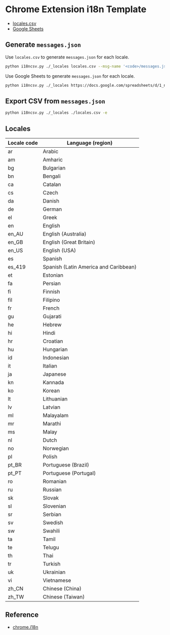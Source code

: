 # Chrome Extension i18n Template

-   [locales.csv](./locales.csv)
-   [Google Sheets](https://docs.google.com/spreadsheets/d/1_nZ0P447OvpOiivrxmxSeHj3kUZtNzyUImXg5RB5v9U/)

## Generate `messages.json`

Use `locales.csv` to generate `messages.json` for each locale.

```bash
python i18ncsv.py ./_locales locales.csv --msg-name '<code>/messages.json'
```

Use Google Sheets to generate `messages.json` for each locale.

```bash
python i18ncsv.py ./_locales https://docs.google.com/spreadsheets/d/1_nZ0P447OvpOiivrxmxSeHj3kUZtNzyUImXg5RB5v9U/ --msg-name '<code>/messages.json'
```

## Export CSV from `messages.json`

```bash
python i18ncsv.py ./_locales ./locales.csv -e
```

## Locales

| Locale code | Language (region)                     |
| ----------- | ------------------------------------- |
| ar          | Arabic                                |
| am          | Amharic                               |
| bg          | Bulgarian                             |
| bn          | Bengali                               |
| ca          | Catalan                               |
| cs          | Czech                                 |
| da          | Danish                                |
| de          | German                                |
| el          | Greek                                 |
| en          | English                               |
| en_AU       | English (Australia)                   |
| en_GB       | English (Great Britain)               |
| en_US       | English (USA)                         |
| es          | Spanish                               |
| es_419      | Spanish (Latin America and Caribbean) |
| et          | Estonian                              |
| fa          | Persian                               |
| fi          | Finnish                               |
| fil         | Filipino                              |
| fr          | French                                |
| gu          | Gujarati                              |
| he          | Hebrew                                |
| hi          | Hindi                                 |
| hr          | Croatian                              |
| hu          | Hungarian                             |
| id          | Indonesian                            |
| it          | Italian                               |
| ja          | Japanese                              |
| kn          | Kannada                               |
| ko          | Korean                                |
| lt          | Lithuanian                            |
| lv          | Latvian                               |
| ml          | Malayalam                             |
| mr          | Marathi                               |
| ms          | Malay                                 |
| nl          | Dutch                                 |
| no          | Norwegian                             |
| pl          | Polish                                |
| pt_BR       | Portuguese (Brazil)                   |
| pt_PT       | Portuguese (Portugal)                 |
| ro          | Romanian                              |
| ru          | Russian                               |
| sk          | Slovak                                |
| sl          | Slovenian                             |
| sr          | Serbian                               |
| sv          | Swedish                               |
| sw          | Swahili                               |
| ta          | Tamil                                 |
| te          | Telugu                                |
| th          | Thai                                  |
| tr          | Turkish                               |
| uk          | Ukrainian                             |
| vi          | Vietnamese                            |
| zh_CN       | Chinese (China)                       |
| zh_TW       | Chinese (Taiwan)                      |

## Reference

-   [chrome.i18n](https://developer.chrome.com/docs/extensions/reference/api/i18n)
